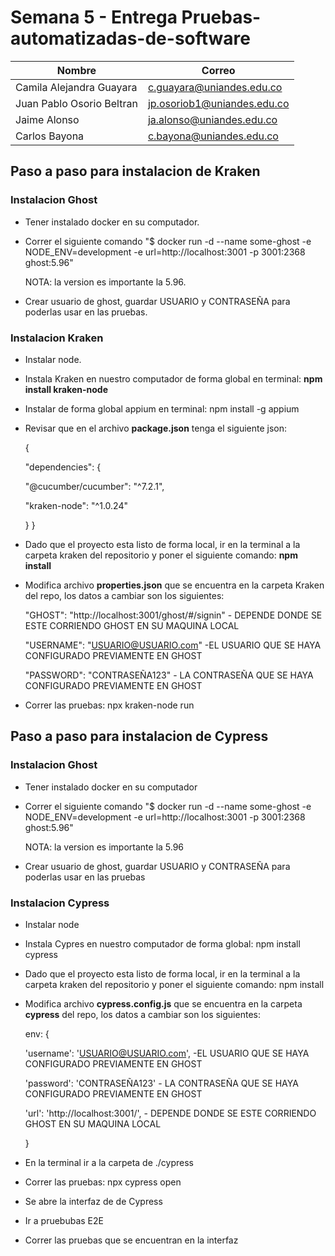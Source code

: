 # Semana 5 - Entrega Pruebas-automatizadas-de-software

Nombre | Correo
-- | --
Camila Alejandra Guayara | c.guayara@uniandes.edu.co
Juan Pablo Osorio Beltran | jp.osoriob1@uniandes.edu.co
Jaime Alonso | ja.alonso@uniandes.edu.co
Carlos Bayona | c.bayona@uniandes.edu.co

## Paso a paso para instalacion de Kraken
### Instalacion Ghost
- Tener instalado docker en su computador.
- Correr el siguiente comando "$ docker run -d --name some-ghost -e NODE_ENV=development -e url=http://localhost:3001 -p 3001:2368 ghost:5.96"

  NOTA: la version es importante la 5.96.

- Crear usuario de ghost, guardar USUARIO y CONTRASEÑA para poderlas usar en las pruebas.

  
### Instalacion Kraken
- Instalar node.
- Instala Kraken en nuestro computador de forma global en terminal: **npm install kraken-node**
- Instalar de forma global appium en terminal: npm install -g appium
- Revisar que en el archivo **package.json** tenga el siguiente json:

  {
  
  "dependencies": {

    "@cucumber/cucumber": "^7.2.1",
  
    "kraken-node": "^1.0.24"
  
  }
}
- Dado que el proyecto esta listo de forma local, ir en la terminal a la carpeta kraken del repositorio y poner el siguiente comando: **npm install**
- Modifica archivo **properties.json** que se encuentra en la carpeta Kraken del repo, los datos a cambiar son los siguientes:
  
    "GHOST": "http://localhost:3001/ghost/#/signin" - DEPENDE DONDE SE ESTE CORRIENDO GHOST EN SU MAQUINA LOCAL
  
    "USERNAME": "USUARIO@USUARIO.com" -EL USUARIO QUE SE HAYA CONFIGURADO PREVIAMENTE EN GHOST
  
    "PASSWORD": "CONTRASEÑA123" - LA CONTRASEÑA QUE SE HAYA CONFIGURADO PREVIAMENTE EN GHOST
- Correr las pruebas: npx kraken-node run


## Paso a paso para instalacion de Cypress

### Instalacion Ghost
- Tener instalado docker en su computador
- Correr el siguiente comando "$ docker run -d --name some-ghost -e NODE_ENV=development -e url=http://localhost:3001 -p 3001:2368 ghost:5.96"

  NOTA: la version es importante la 5.96

- Crear usuario de ghost, guardar USUARIO y CONTRASEÑA para poderlas usar en las pruebas

  
### Instalacion Cypress
- Instalar node
- Instala Cypres en nuestro computador de forma global: npm install cypress
- Dado que el proyecto esta listo de forma local, ir en la terminal a la carpeta kraken del repositorio y poner el siguiente comando: npm install
- Modifica archivo **cypress.config.js** que se encuentra en la carpeta **cypress** del repo, los datos a cambiar son los siguientes:
  
  env: {
  
    'username': 'USUARIO@USUARIO.com', -EL USUARIO QUE SE HAYA CONFIGURADO PREVIAMENTE EN GHOST
  
    'password': 'CONTRASEÑA123' - LA CONTRASEÑA QUE SE HAYA CONFIGURADO PREVIAMENTE EN GHOST
  
    'url': 'http://localhost:3001/', - DEPENDE DONDE SE ESTE CORRIENDO GHOST EN SU MAQUINA LOCAL
  
  }

- En la terminal ir a la carpeta de ./cypress
- Correr las pruebas: npx cypress open
- Se abre la interfaz de de Cypress
- Ir a pruebubas E2E
- Correr las pruebas que se encuentran en la interfaz
